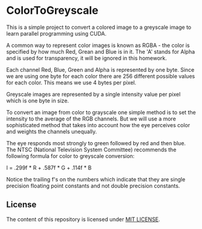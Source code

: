 # ColorToGreyscale

This is a simple project to convert a colored image to a greyscale image 
to learn parallel programming using CUDA. 

A common way to represent color images is known as RGBA - the color
is specified by how much Red, Grean and Blue is in it.
The 'A' stands for Alpha and is used for transparency, it will be
ignored in this homework.

Each channel Red, Blue, Green and Alpha is represented by one byte.
Since we are using one byte for each color there are 256 different
possible values for each color.  This means we use 4 bytes per pixel.

Greyscale images are represented by a single intensity value per pixel
which is one byte in size.

To convert an image from color to grayscale one simple method is to
set the intensity to the average of the RGB channels.  But we will
use a more sophisticated method that takes into account how the eye 
perceives color and weights the channels unequally.

The eye responds most strongly to green followed by red and then blue.
The NTSC (National Television System Committee) recommends the following
formula for color to greyscale conversion:

I = .299f * R + .587f * G + .114f * B

Notice the trailing f's on the numbers which indicate that they are 
single precision floating point constants and not double precision
constants.

## License
The content of this repository is licensed under [MIT LICENSE](LICENSE).